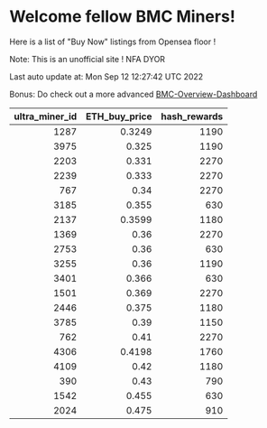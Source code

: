# Welcome fellow BMC Miners!
Here is a list of "Buy Now" listings from Opensea floor !

Note: This is an unofficial site ! NFA DYOR

Last auto update at: Mon Sep 12 12:27:42 UTC 2022

Bonus: Do check out a more advanced [BMC-Overview-Dashboard](https://dune.com/defifunk/BMC-Overview-Dashboard)


|   ultra_miner_id |   ETH_buy_price |   hash_rewards |
|-----------------:|----------------:|---------------:|
|             1287 |          0.3249 |           1190 |
|             3975 |          0.325  |           1190 |
|             2203 |          0.331  |           2270 |
|             2239 |          0.333  |           2270 |
|              767 |          0.34   |           2270 |
|             3185 |          0.355  |            630 |
|             2137 |          0.3599 |           1180 |
|             1369 |          0.36   |           2270 |
|             2753 |          0.36   |            630 |
|             3255 |          0.36   |           1190 |
|             3401 |          0.366  |            630 |
|             1501 |          0.369  |           2270 |
|             2446 |          0.375  |           1180 |
|             3785 |          0.39   |           1150 |
|              762 |          0.41   |           2270 |
|             4306 |          0.4198 |           1760 |
|             4109 |          0.42   |           1180 |
|              390 |          0.43   |            790 |
|             1542 |          0.455  |            630 |
|             2024 |          0.475  |            910 |